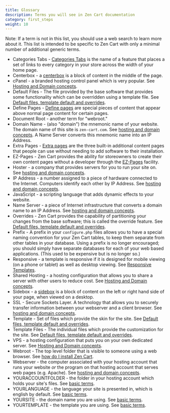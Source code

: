 ```yaml
---
title: Glossary 
description: Terms you will see in Zen Cart documentation 
category: first_steps 
weight: 10
---
```


Note: If a term is not in this list, you should use a web search to learn more about it.  This list is intended to be specific to Zen Cart with only a minimal number of additional generic terms. 

- Categories Tabs - [Categories Tabs](/user/new_user_topics/categories_tabs/) is the name of a feature that places a set of links to every category in your store across the width of your home page. 
- Centerbox - a [centerbox](/user/template/centerboxes/) is a block of content in the middle of the page.  
- cPanel - a branded hosting control panel which is very popular.  See [Hosting and Domain concepts](/user/first_steps/hosting/). 
- Default Files - The file provided by the base software that provides some functionality which can be overridden using a template file.  See [Default files, template default and overrides](/user/first_steps/overrides/).
- Define Pages - [Define pages](/user/template/define_pages/) are special pieces of content that appear above normal page content for certain pages.
- Document Root - another term for "webroot." 
- Domain Name - (also "domain") the mnemonic name of your website.  The domain name of this site is `zen-cart.com`.  See [hosting and domain concepts](/user/first_steps/hosting/).  A Name Server converts this mnemonic name into an IP Address. 
- Extra Pages - [Extra pages](/user/template/extra_pages/) are the three built-in additional content pages that people can use without needing to add software to their installation. 
- EZ-Pages - Zen Cart provides the ability for storeowners to create their own content pages without a developer through the [EZ-Pages](/user/ezpages/) facility. 
- Hoster - a company that provides servers for you to run your site on. See [hosting and domain concepts](/user/first_steps/hosting/).
- IP Address - a number assigned to a piece of hardware connected to the Internet.  Computers identify each other by IP Address.  See [hosting and domain concepts](/user/first_steps/hosting/).
- JavaScript - a scripting language that adds dynamic effects to your website. 
- Name Server - a piece of Internet infrastructure that converts a domain name to an IP Address.  See [hosting and domain concepts](/user/first_steps/hosting/).
- Overrides - Zen Cart provides the capability of partitioning your changes from the base software; this is called the override feature.  See [Default files, template default and overrides](/user/first_steps/overrides/).
- Prefix - A prefix in your `configure.php` files allows you to have a special naming convention for your Zen Cart tables, to keep them separate from other tables in your database.  Using a prefix is no longer encouraged; you should simply have separate databases for each of your web based applications.  (This used to be expensive but is no longer so.)
- Responsive - a template is responsive if it is designed for mobile viewing (on a phone or tablet) as well as desktop viewing.  See [Responsive Templates](/user/template/responsive/). 
- Shared Hosting - a hosting configuration that allows you to share a server with other users to reduce cost.  See [Hosting and Domain concepts](/user/first_steps/hosting/). 
- Sidebox - a [sidebox](/user/template/sideboxes/) is a block of content on the left or right hand side of your page, when viewed on a desktop.  
- SSL - Secure Sockets Layer.  A technology that allows you to securely transfer information between your webserver and a client browser.  See [hosting and domain concepts](/user/first_steps/hosting/).
- Template - Set of files which provide the skin for the site. See [Default files, template default and overrides](/user/first_steps/overrides/).
- Template Files - The individual files which provide the customization for the site.  See [Default files, template default and overrides](/user/first_steps/overrides/).
- VPS - a hosting configuration that puts you on your own dedicated server.  See [Hosting and Domain concepts](/user/first_steps/hosting/). 
- Webroot - The top level folder that is visible to someone using a web browser.  See [how do I install Zen Cart](/user/first_steps/how_do_i_install/). 
- Webserver - the computer associated with your hosting account that runs your website *or* the program on that hosting account that serves web pages (e.g. Apache).  See [hosting and domain concepts](/user/first_steps/hosting/).
- YOURACCOUNTFOLDER - the folder  in your hosting account which holds your site's files. See [basic terms](/user/first_steps/basic_terms/). 
- YOURLANGUAGE - the language your site is presented in, which is english by default.  See [basic terms](/user/first_steps/basic_terms/). 
- YOURSITE - the domain name you are using.  See [basic terms](/user/first_steps/basic_terms/). 
- YOURTEMPLATE - the template you are using.  See [basic terms](/user/first_steps/basic_terms/). 

